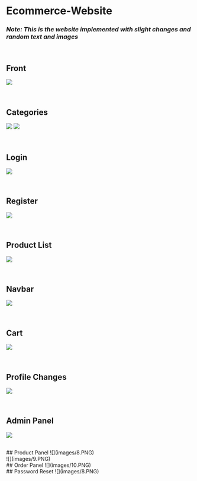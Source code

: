 # Ecommerce-Website



### *Note: This is the website implemented with slight changes and random text and images*

<br>

## Front
![](images/1.PNG)

<br>

## Categories
![](images/1_.PNG)
![](images/2.PNG)

<br>

## Login
![](images/8.PNG)

<br>

## Register
![](images/9.PNG)

<br>

## Product List
![](images/3.PNG)

<br>

## Navbar
![](images/4.PNG)

<br>

## Cart
![](images/5.PNG)

<br>

## Profile Changes
![](images/6.PNG)

<br>

## Admin Panel
![](images/7.PNG)

<br>
## Product Panel
![](images/8.PNG)

<br/>
![](images/9.PNG)

<br>
## Order Panel
![](images/10.PNG)

<br>
## Password Reset
![](images/8.PNG)
